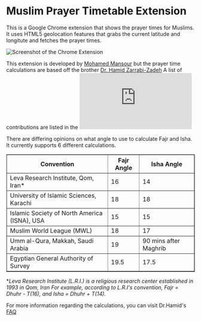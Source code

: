 Muslim Prayer Timetable Extension
=================================

This is a Google Chrome extension that shows the prayer times for Muslims. 
It uses HTML5 geolocation features that grabs the current latitude and longitute 
and fetches the prayer times.

![Screenshot of the Chrome Extension](https://github.com/mohamedmansour/prayer-times-extension/raw/master/screenshot.jpg)

This extension is developed by [Mohamed Mansour](http://mohamedmansour.com) but 
the prayer time calculations are based off the brother
[Dr. Hamid Zarrabi-Zadeh](http://cg.scs.carleton.ca/~zarrabi/home) A list of
contributions are listed in the ![AUTHORS file](https://github.com/mohamedmansour/prayer-times-extension/raw/master/AUTHORS.md)

There are differing opinions on what angle to use to calculate Fajr and Isha. It
currently supports 6 different calculations.

<table border="1">
<tbody>
<tr> <th> Convention </th><th> Fajr Angle </th><th> Isha Angle  </th></tr>	
<tr><td> Leva Research Institute, Qom, Iran* </td><td> 16 </td><td> 14 </td></tr>
<tr><td> University of Islamic Sciences, Karachi </td><td> 18 </td><td> 18 </td></tr>
<tr><td> Islamic Society of North America (ISNA), USA </td><td> 15 </td><td> 15 </td></tr>
<tr><td> Muslim World League (MWL)	</td><td> 18 </td><td> 17 </td></tr>
<tr><td> Umm al-Qura, Makkah, Saudi Arabia </td><td> 19 </td><td> 90 mins after Maghrib </td></tr>
<tr><td> Egyptian General Authority of Survey </td><td> 19.5 </td><td> 17.5 </td></tr>
</tbody>
</table>

**Leva Research Institute (L.R.I.) is a religious research center established in 1993 in Qom, Iran
For example, according to L.R.I's convention, Fajr = Dhuhr - T(16), and Isha = Dhuhr + T(14).*

For more information regarding the calculations, you can visit Dr.Hamid's [FAQ](http://praytimes.org/calculation)